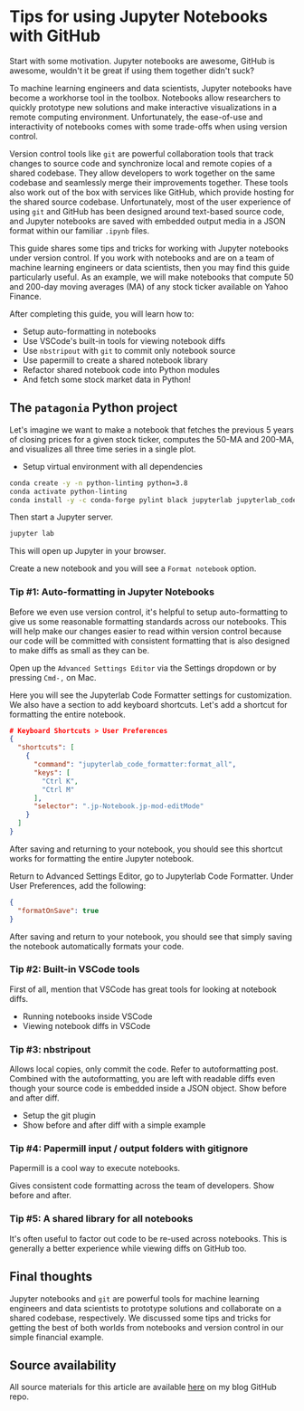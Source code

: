 # Tips for using Jupyter Notebooks with GitHub

Start with some motivation. Jupyter notebooks are awesome, GitHub is awesome, wouldn't it be great if using them together didn't suck?

To machine learning engineers and data scientists, Jupyter notebooks have become a workhorse tool in the toolbox. Notebooks allow researchers to quickly prototype new solutions and make interactive visualizations in a remote computing environment. Unfortunately, the ease-of-use and interactivity of notebooks comes with some trade-offs when using version control.

Version control tools like `git` are powerful collaboration tools that track changes to source code and synchronize local and remote copies of a shared codebase. They allow developers to work together on the same codebase and seamlessly merge their improvements together. These tools also work out of the box with services like GitHub, which provide hosting for the shared source codebase. Unfortunately, most of the user experience of using `git` and GitHub has been designed around text-based source code, and Jupyter notebooks are saved with embedded output media in a JSON format within our familiar `.ipynb` files.

This guide shares some tips and tricks for working with Jupyter notebooks under version control. If you work with notebooks and are on a team of machine learning engineers or data scientists, then you may find this guide particularly useful. As an example, we will make notebooks that compute 50 and 200-day moving averages (MA) of any stock ticker available on Yahoo Finance.

After completing this guide, you will learn how to:

- Setup auto-formatting in notebooks
- Use VSCode's built-in tools for viewing notebook diffs
- Use `nbstripout` with `git` to commit only notebook source
- Use papermill to create a shared notebook library
- Refactor shared notebook code into Python modules
- And fetch some stock market data in Python!

## The `patagonia` Python project

Let's imagine we want to make a notebook that fetches the previous 5 years of closing prices for a given stock ticker, computes the 50-MA and 200-MA, and visualizes all three time series in a single plot.

- Setup virtual environment with all dependencies

```zsh
conda create -y -n python-linting python=3.8 
conda activate python-linting
conda install -y -c conda-forge pylint black jupyterlab jupyterlab_code_formatter
```

Then start a Jupyter server.

```zsh
jupyter lab
```

This will open up Jupyter in your browser.

Create a new notebook and you will see a `Format notebook` option.

### Tip #1: Auto-formatting in Jupyter Notebooks

Before we even use version control, it's helpful to setup auto-formatting to give us some reasonable formatting standards across our notebooks. This will help make our changes easier to read within version control because our code will be committed with consistent formatting that is also designed to make diffs as small as they can be.

Open up the `Advanced Settings Editor` via the Settings dropdown or by pressing `Cmd-,` on Mac.

Here you will see the Jupyterlab Code Formatter settings for customization. We also have a section to add keyboard shortcuts. Let's add a shortcut for formatting the entire notebook.

```json
# Keyboard Shortcuts > User Preferences
{
  "shortcuts": [
    {
      "command": "jupyterlab_code_formatter:format_all",
      "keys": [
        "Ctrl K",
        "Ctrl M"
      ],
      "selector": ".jp-Notebook.jp-mod-editMode"
    }
  ]
}

```

After saving and returning to your notebook, you should see this shortcut works for formatting the entire Jupyter notebook.

Return to Advanced Settings Editor, go to Jupyterlab Code Formatter. Under User Preferences, add the following:

```json
{
  "formatOnSave": true
}
```

After saving and return to your notebook, you should see that simply saving the notebook automatically formats your code.

### Tip #2: Built-in VSCode tools

First of all, mention that VSCode has great tools for looking at notebook diffs.

- Running notebooks inside VSCode
- Viewing notebook diffs in VSCode

### Tip #3: nbstripout

Allows local copies, only commit the code. Refer to autoformatting post.
Combined with the autoformatting, you are left with readable diffs even though
your source code is embedded inside a JSON object. Show before and after diff.

- Setup the git plugin
- Show before and after diff with a simple example

### Tip #4: Papermill input / output folders with gitignore

Papermill is a cool way to execute notebooks.

Gives consistent code formatting across the team of developers. Show before and
after.

### Tip #5: A shared library for all notebooks

It's often useful to factor out code to be re-used across notebooks. This is
generally a better experience while viewing diffs on GitHub too.

## Final thoughts

Jupyter notebooks and `git` are powerful tools for machine learning engineers and data scientists to prototype solutions and collaborate on a shared codebase, respectively. We discussed some tips and tricks for getting the best of both worlds from notebooks and version control in our simple financial example. 

## Source availability

All source materials for this article are available [here](https://github.com/jmswaney/blog/tree/main/06_notebooks_in_github) on my blog GitHub repo.
